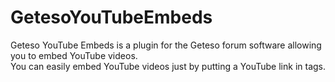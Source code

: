 # GetesoYouTubeEmbeds

Geteso YouTube Embeds is a plugin for the Geteso forum software allowing you to embed YouTube videos.<br/>
You can easily embed YouTube videos just by putting a YouTube link in <youtube> tags.

